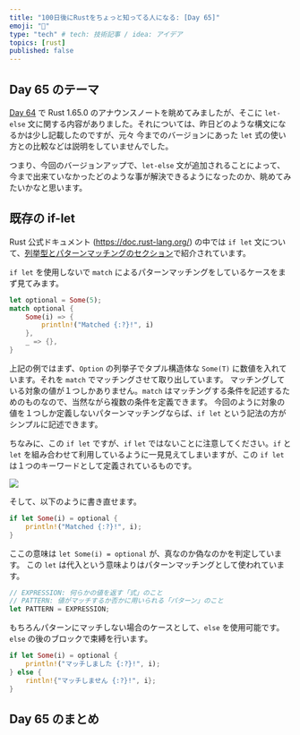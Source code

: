 ```yaml
---
title: "100日後にRustをちょっと知ってる人になる: [Day 65]"
emoji: "🦀"
type: "tech" # tech: 技術記事 / idea: アイデア
topics: [rust]
published: false
---
```

## Day 65 のテーマ

[Day 64](https://zenn.dev/shinyay/articles/hello-rust-day064) で Rust 1.65.0 のアナウンスノートを眺めてみましたが、そこに `let-else` 文に関する内容がありました。それについては、昨日どのような構文になるかは少し記載したのですが、元々 今までのバージョンにあった `let` 式の使い方との比較などは説明をしていませんでした。

つまり、今回のバージョンアップで、`let-else` 文が追加されることによって、今まで出来ていなかったどのような事が解決できるようになったのか、眺めてみたいかなと思います。

## 既存の if-let

Rust 公式ドキュメント (<https://doc.rust-lang.org/>) の中では `if let` 文について、[列挙型とパターンマッチングのセクション](https://doc.rust-lang.org/book/ch06-03-if-let.html)で紹介されています。

`if let` を使用しないで `match` によるパターンマッチングをしているケースをまず見てみます。

```rust
let optional = Some(5);
match optional {
    Some(i) => {
        println!("Matched {:?}!", i)
    },
    _ => {},        
}
```

上記の例ではまず、`Option` の列挙子でタプル構造体な `Some(T)` に数値を入れています。それを `match` でマッチングさせて取り出しています。
マッチングしている対象の値が１つしかありません。`match` はマッチングする条件を記述するためのものなので、当然ながら複数の条件を定義できます。
今回のように対象の値を１つしか定義しないパターンマッチングならば、`if let` という記法の方がシンプルに記述できます。

ちなみに、この `if let` ですが、`if` `let` ではないことに注意してください。`if` と `let` を組み合わせて利用しているように一見見えてしまいますが、この `if let` は１つのキーワードとして定義されているものです。

![](https://storage.googleapis.com/zenn-user-upload/db371d2c31d7-20221118.png)

そして、以下のように書き直せます。

```rust
if let Some(i) = optional {
    println!("Matched {:?}!", i);
}
```

ここの意味は `let Some(i) = optional` が、真なのか偽なのかを判定しています。
この `let` は代入という意味よりはパターンマッチングとして使われています。

```rust
// EXPRESSION: 何らかの値を返す「式」のこと
// PATTERN: 値がマッチするか否かに用いられる「パターン」のこと
let PATTERN = EXPRESSION;
```

もちろんパターンにマッチしない場合のケースとして、`else` を使用可能です。`else` の後のブロックで束縛を行います。

```rust
if let Some(i) = optional {
    println!("マッチしました {:?}!", i);
} else {
    rintln!{"マッチしません {:?}!", i};
}
```




## Day 65 のまとめ
